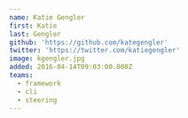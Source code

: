 ```yaml
---
name: Katie Gengler
first: Katie
last: Gengler
github: 'https://github.com/kategengler'
twitter: 'https://twitter.com/katiegengler'
image: kgengler.jpg
added: 2016-04-14T09:03:00.000Z
teams:
  - framework
  - cli
  - steering
---
```

